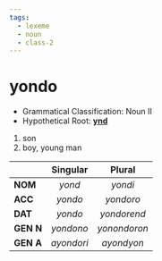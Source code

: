 ```yaml
---
tags:
  - lexeme
  - noun
  - class-2
---
```

# yondo

- Grammatical Classification: Noun II
- Hypothetical Root: **[ynd](lexicon/root/y/ynd.md)**

1. son
2. boy, young man

|  | Singular | Plural |
| ---- | :--: | :--: |
| **NOM** | *yond* | *yondi* |
| **ACC** | *yondo* | *yondoro* |
| **DAT** | *yondo* | *yondorend* |
| **GEN N** | *yondono* | *yonondoron* |
| **GEN A** | *ayondori* | *ayondyon* |
